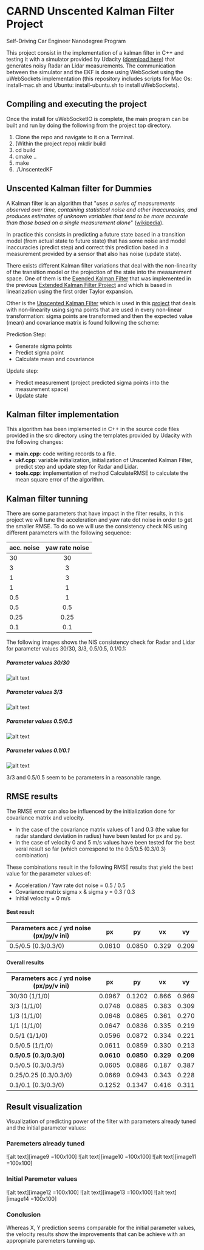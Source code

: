 # CARND Unscented Kalman Filter Project

[//]: # (Image References)

[image1]: ./visualizations/report_images/a30yrd30_NIS_consistency_check.png "NIS check 30/30"
[image2]: ./visualizations/report_images/a3yrd3_NIS_consistency_check.png "NIS check 3/3"
[image3]: ./visualizations/report_images/a1yrd3_NIS_consistency_check.png "NIS check 1/3"
[image4]: ./visualizations/report_images/a1yrd1_NIS_consistency_check.png "NIS check 1/1"
[image5]: ./visualizations/report_images/a05yrd1_NIS_consistency_check.png "NIS check 0.5/1"
[image6]: ./visualizations/report_images/a05yrd05_NIS_consistency_check.png "NIS check 0.5/0.5"
[image7]: ./visualizations/report_images/a025yrd025_ini0303_NIS_consistency_check.png "NIS check 0.25/0.25"
[image8]: ./visualizations/report_images/a01yrd01_ini0303_NIS_consistency_check.png "NIS check 0.1/0.1"

[image9]: ./visualizations/report_images/a05yrd05_ini0303_xy_position_comparison.png "XY position"
[image10]: ./visualizations/report_images/a05yrd05_ini0303_independent_x_y_position_comparison.png "Independent X Y position"
[image11]: ./visualizations/report_images/a05yrd05_ini0303_independent_vx_vy_position_comparison.png "Independent vx vy position"

[image12]: ./visualizations/report_images/a30yrd30_xy_position_comparison.png "XY position"
[image13]: ./visualizations/report_images/a30yrd30_independent_x_y_position_comparison.png "Independent X Y position"
[image14]: ./visualizations/report_images/a30yrd30_independent_vx_vy_position_comparison.png "Independent vx vy position"


Self-Driving Car Engineer Nanodegree Program

This project consist in the implementation of a kalman filter in C++ and testing it with a simulator provided by Udacity ([download here](https://github.com/udacity/self-driving-car-sim/releases)) that generates noisy Radar an Lidar measurements. The communication between the simulator and the EKF is done using WebSocket using the uWebSockets implementation (this repository includes scripts for Mac Os: install-mac.sh and Ubuntu: install-ubuntu.sh to install uWebSockets).


## Compiling and executing the project

Once the install for uWebSocketIO is complete, the main program can be built and run by doing the following from the project top directory.

1. Clone the repo and navigate to it on a Terminal.
2. (Within the project repo) mkdir build
3. cd build
4. cmake ..
5. make
6. ./UnscentedKF


## Unscented Kalman filter for Dummies

A Kalman filter is an algorithm that "_uses a series of measurements observed over time, containing statistical noise and other inaccuracies, and produces estimates of unknown variables that tend to be more accurate than those based on a single measurement alone_" ([wikipedia](https://en.wikipedia.org/wiki/Kalman_filter)).

In practice this consists in predicting a future state based in a transition model (from actual state to future state) that has some noise and model inaccuracies (predict step) and correct this prediction based in a measurement provided by a sensor that also has noise (update state).

There exists different Kalman filter variations that deal with the non-linearity of the transition model or the projection of the state into the measurement space. One of them is the [Exended Kalman Filter](https://en.wikipedia.org/wiki/Extended_Kalman_filter) that was implemented in the previous [Extended Kalman Filter Project](https://github.com/raulsolera/CarND-Extended-Kalman-Filter-Project) and which is based in linearization using the first order Taylor expansion.

Other is the [Unscented Kalman Filter](https://en.wikipedia.org/wiki/Kalman_filter#Unscented_Kalman_filter) which is used in this [project](https://github.com/raulsolera/CarND-Unscented-Kalman-Filter-Project) that deals with non-linearity using sigma points that are used in every non-linear transformation: sigma points are transformed and then the expected value (mean) and covariance matrix is found following the scheme:

Prediction Step:
- Generate sigma points
- Predict sigma point
- Calculate mean and covariance

Update step:
- Predict measurement (project predicted sigma points into the measurement space)
- Update state


## Kalman filter implementation

This algorithm has been implemented in C++ in the source code files provided in the src directory using the templates provided by Udacity with the following changes:
- **main.cpp**: code writing records to a file.
- **ukf.cpp**: variable initialization, initialization of Unscented Kalman Filter, predict step and update step for Radar and Lidar.
- **tools.cpp**: implementation of method CalculateRMSE to calculate the mean square error of the algorithm.


## Kalman filter tunning

There are some parameters that have impact in the filter results, in this project we will tune the acceleration and yaw rate dot noise in order to get the smaller RMSE. To do so we will use the consistency check NIS using different parameters with the following sequence:

|     acc. noise | yaw rate noise |
|----------------|:--------------:|
|          30    |          30    |
|           3    |           3    |
|           1    |           3    |
|           1    |           1    |
|           0.5  |           1    |
|           0.5  |           0.5  |
|           0.25 |           0.25 |
|           0.1  |           0.1  |

The following images shows the NIS consistency check for Radar and Lidar for parameter values 30/30, 3/3, 0.5/0.5, 0.1/0.1:
##### Parameter values 30/30
![alt text][image1]
##### Parameter values 3/3
![alt text][image2]
##### Parameter values 0.5/0.5
![alt text][image6]
##### Parameter values 0.1/0.1
![alt text][image8]

3/3 and 0.5/0.5 seem to be parameters in a reasonable range.

## RMSE results

The RMSE error can also be influenced by the initialization done for covariance matrix and velocity.
- In the case of the covariance matrix values of 1 and 0.3 (the value for radar standard deviation in radius) have been tested for px and py.
- In the case of velocity 0 and 5 m/s values have been tested for the best veral result so far (which correspond to the 0.5/0.5 (0.3/0.3) combination)

These combinations result in the following RMSE results that yield the best value for the parameter values of:
- Acceleration / Yaw rate dot noise = 0.5 / 0.5
- Covariance matrix sigma x & sigma y = 0.3 / 0.3
- Initial velocity = 0 m/s

#### Best result
| Parameters acc / yrd noise (px/py/v ini) |     px     |     py     |     vx    |     vy    |
|------------------------------------------|:----------:|:----------:|:---------:|:---------:|
| 0.5/0.5 (0.3/0.3/0)                      |     0.0610 |     0.0850 |     0.329 |     0.209 |

#### Overall results
| Parameters acc / yrd noise (px/py/v ini) |     px     |     py     |     vx    |     vy    |
|------------------------------------------|:----------:|:----------:|:---------:|:---------:|
| 30/30 (1/1/0)                            |     0.0967 |     0.1202 |     0.866 |     0.969 |
| 3/3 (1/1/0)                              |     0.0748 |     0.0885 |     0.383 |     0.309 |
| 1/3 (1/1/0)                              |     0.0648 |     0.0865 |     0.361 |     0.270 |
| 1/1 (1/1/0)                              |     0.0647 |     0.0836 |     0.335 |     0.219 |
| 0.5/1 (1/1/0)                            |     0.0596 |     0.0872 |     0.334 |     0.221 |
| 0.5/0.5 (1/1/0)                          |     0.0611 |     0.0859 |     0.330 |     0.213 |
| **0.5/0.5 (0.3/0.3/0)**                  | **0.0610** | **0.0850** | **0.329** | **0.209** |
| 0.5/0.5 (0.3/0.3/5)                      |     0.0605 |     0.0886 |     0.187 |     0.387 |
| 0.25/0.25 (0.3/0.3/0)                    |     0.0669 |     0.0943 |     0.343 |     0.228 |
| 0.1/0.1 (0.3/0.3/0)                      |     0.1252 |     0.1347 |     0.416 |     0.311 |


## Result visualization

Visualization of predicting power of the filter with parameters already tuned and the initial parameter values:

### Paremeters already tuned
![alt text][image9 =100x100]
![alt text][image10 =100x100]
![alt text][image11 =100x100]

### Initial Paremeter values
![alt text][image12 =100x100]
![alt text][image13 =100x100]
![alt text][image14 =100x100]

### Conclusion

Whereas X, Y prediction seems comparable for the initial parameter values, the velocity results show the improvements that can be achieve with an appropriate paremeters tunning up.





